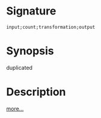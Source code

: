 # Signature
```vikid-signature
input;count;transformation;output
```

# Synopsis
duplicated

# Description

[more...](https://en.wikipedia.org/wiki/Affine_transformation)